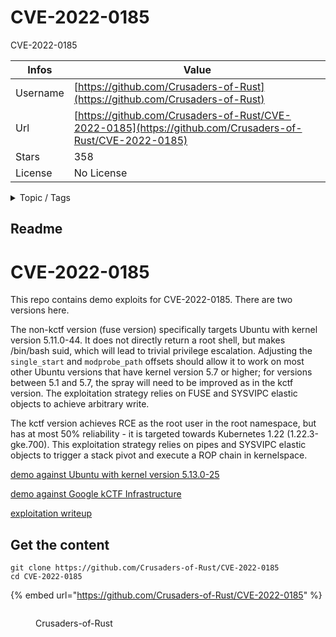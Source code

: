 # CVE-2022-0185

CVE-2022-0185

| Infos    | Value                                                              |
| -------- | -------------------------------------------------------------------|
| Username | [https://github.com/Crusaders-of-Rust](https://github.com/Crusaders-of-Rust) |
| Url      | [https://github.com/Crusaders-of-Rust/CVE-2022-0185](https://github.com/Crusaders-of-Rust/CVE-2022-0185)                                               |
| Stars    | 358                                                          |
| License  | No License                                                        |

<details>

<summary>Topic / Tags</summary>



</details>

## Readme

# CVE-2022-0185

This repo contains demo exploits for CVE-2022-0185. There are two versions here. 

The non-kctf version (fuse version) specifically targets Ubuntu with kernel version 5.11.0-44. It does not directly return a root shell, but makes /bin/bash suid, which will lead to trivial privilege escalation.  Adjusting the `single_start` and `modprobe_path` offsets should allow it to work on most other Ubuntu versions that have kernel version 5.7 or higher; for versions between 5.1 and 5.7, the spray will need to be improved as in the kctf version. The exploitation strategy relies on FUSE and SYSVIPC elastic objects to achieve arbitrary write. 

The kctf version achieves RCE as the root user in the root namespace, but has at most 50% reliability - it is targeted towards Kubernetes 1.22 (1.22.3-gke.700). This exploitation strategy relies on pipes and SYSVIPC elastic objects to trigger a stack pivot and execute a ROP chain in kernelspace.

[demo against Ubuntu with kernel version 5.13.0-25](https://twitter.com/ryaagard/status/1483592308352294917)

[demo against Google kCTF Infrastructure](https://twitter.com/clubby789/status/1484646192990543883)

[exploitation writeup](https://www.willsroot.io/2022/01/cve-2022-0185.html)



## Get the content

```
git clone https://github.com/Crusaders-of-Rust/CVE-2022-0185
cd CVE-2022-0185
```

{% embed url="https://github.com/Crusaders-of-Rust/CVE-2022-0185" %}

<figure><img src="https://avatars.githubusercontent.com/u/77638184?v=4" alt=""><figcaption><p>Crusaders-of-Rust</p></figcaption></figure>
